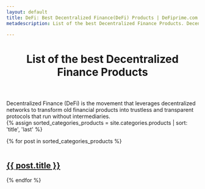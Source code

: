 ```yaml
---
layout: default
title: DeFi: Best Decentralized Finance(DeFi) Products | DeFiprime.com
metadescription: List of the best Decentralized Finance Products. Decentralized Finance (DeFi) is the movement that leverages decentralized networks to transform old financial products into trustless and transparent protocols that run without intermediaries.

---
```


<header>
<h1>List of the best Decentralized Finance Products</h1>
</header>
Decentralized Finance (DeFi) is the movement that leverages decentralized networks to transform old financial products into trustless and transparent protocols that run without intermediaries.

<section class="tiles">
{% assign sorted_categories_products = site.categories.products | sort: 'title', 'last' %}

{% for post in sorted_categories_products %}
	<article class="style{{ forloop.index | random_number: 0, 10 }}">
		<span class="image">
			<img src="{{ site.url }}{{ site.baseurl }}/images/pic0{{ forloop.index | random_number: 1, 9 }}.jpg" alt="" />
		</span>
		<a href="{{ post.url | prepend:site.baseurl | prepend:site.url }}">
			<h2>{{ post.title }}</h2>
			<div class="content">
			</div>
		</a>
	</article>
{% endfor %}

</section>
